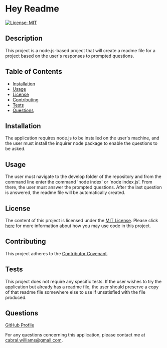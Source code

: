 # Hey Readme

  [![License: MIT](https://img.shields.io/badge/License-MIT-yellow.svg)](https://opensource.org/licenses/MIT)

  ## Description
  This project is a node.js-based project that will create a readme file for a project based on the user's responses to prompted questions.
  
  ## Table of Contents
  
  * [Installation](#installation)
  * [Usage](#usage)
  * [License](#license)
  * [Contributing](#contributing)
  * [Tests](#tests)
  * [Questions](#questions)
  
  ## Installation
  
  The application requires node.js to be installed on the user's machine, and the user must install the inquirer node package to enable the questions to be asked.
  
  ## Usage
  
  The user must navigate to the develop folder of the repository and from the command line enter the command 'node index' or 'node index.js'.  From there, the user must answer the prompted questions.  After the last question is answered, the readme file will be automatically created.
  
  ## License
  
  The content of this project is licensed under the [MIT License](https://opensource.org/licenses/MIT).  Please click [here](https://opensource.org/licenses/MIT) for more information about how you may use code in this project.

  ## Contributing

  This project adheres to the [Contributor Covenant](https://www.contributor-covenant.org/).
  
  
  ## Tests
  
  This project does not require any specific tests.  If the user wishes to try the application but already has a readme file, the user should preserve a copy of that readme file somewhere else to use if unsatisfied with the file produced.
  
  ## Questions
  [GitHub Profile](http://github.com/cabralwilliams)
  
  For any questions concerning this application, please contact me at cabral.williams@gmail.com.